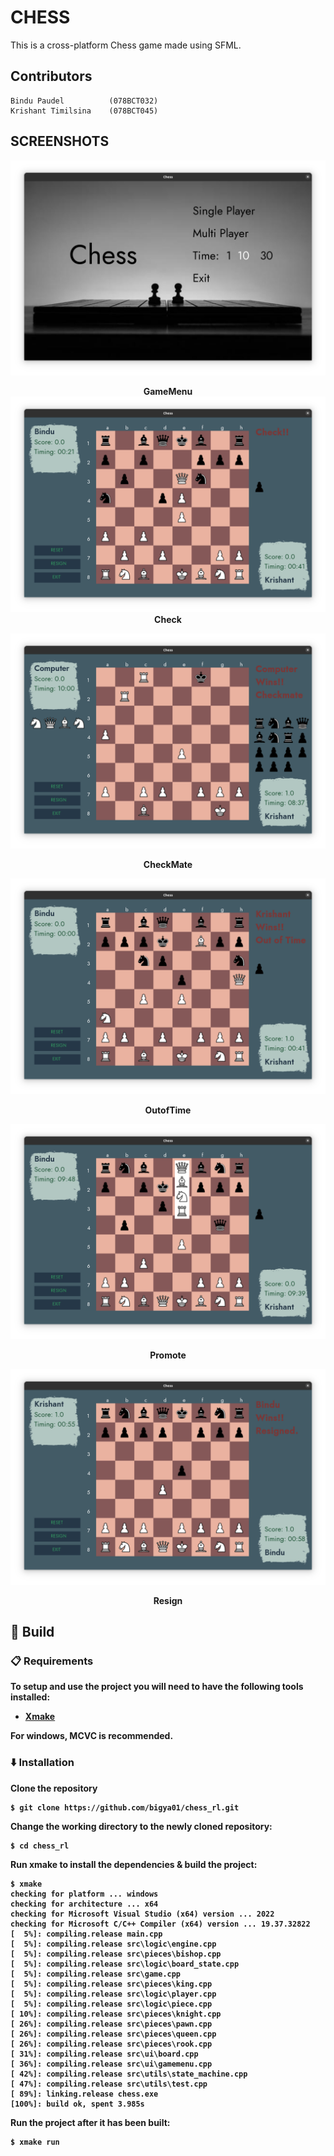 # CHESS

This is a cross-platform Chess game made using SFML.

## Contributors
```
Bindu Paudel          (078BCT032)
Krishant Timilsina    (078BCT045)
```

## SCREENSHOTS

![Menu](screenshots/menu.png)
<b><center>GameMenu</center>
</b>
![Check](screenshots/check.png)
<b><center>Check</center>

![</b>CheckMate](screenshots/checkmate.png)
<b><center>CheckMate</center></b>

![OutOfTime](screenshots/outoftime.png)
<b><center>OutofTime</center></b>

![Promote](screenshots/promote.png)
<b><center>Promote</center>

</b>![Resign](screenshots/resign.png)
<b><center>Resign</center></b>

## 🔨 Build

###  📋 Requirements

To setup and use the project you will need to have the following tools installed:
 - [Xmake](https://xmake.io/)

For windows, MCVC is recommended.

###  ⬇️ Installation

Clone the repository

```PS
$ git clone https://github.com/bigya01/chess_rl.git
``````


Change the working directory to the newly cloned repository:

```PS
$ cd chess_rl
```

Run xmake to install the dependencies & build the project:

```PS
$ xmake
checking for platform ... windows
checking for architecture ... x64
checking for Microsoft Visual Studio (x64) version ... 2022
checking for Microsoft C/C++ Compiler (x64) version ... 19.37.32822
[  5%]: compiling.release main.cpp
[  5%]: compiling.release src\logic\engine.cpp
[  5%]: compiling.release src\pieces\bishop.cpp
[  5%]: compiling.release src\logic\board_state.cpp
[  5%]: compiling.release src\game.cpp
[  5%]: compiling.release src\pieces\king.cpp
[  5%]: compiling.release src\logic\player.cpp
[  5%]: compiling.release src\logic\piece.cpp
[ 10%]: compiling.release src\pieces\knight.cpp
[ 26%]: compiling.release src\pieces\pawn.cpp
[ 26%]: compiling.release src\pieces\queen.cpp
[ 26%]: compiling.release src\pieces\rook.cpp
[ 31%]: compiling.release src\ui\board.cpp
[ 36%]: compiling.release src\ui\gamemenu.cpp
[ 42%]: compiling.release src\utils\state_machine.cpp
[ 47%]: compiling.release src\utils\test.cpp
[ 89%]: linking.release chess.exe
[100%]: build ok, spent 3.985s
```

Run the project after it has been built:

```PS
$ xmake run
```
